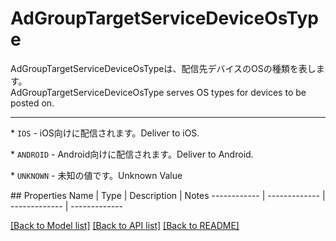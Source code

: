 # AdGroupTargetServiceDeviceOsType

<div lang=\"ja\"> AdGroupTargetServiceDeviceOsTypeは、配信先デバイスのOSの種類を表します。 </div> <div lang=\"en\"> AdGroupTargetServiceDeviceOsType serves OS types for devices to be posted on. </div> <hr> <p>* <code>IOS</code> - <span lang=\"ja\">iOS向けに配信されます。</span><span lang=\"en\">Deliver to iOS.</span></p> <p>* <code>ANDROID</code> - <span lang=\"ja\">Android向けに配信されます。</span><span lang=\"en\">Deliver to Android.</span></p> <p>* <code>UNKNOWN</code> - <span lang=\"ja\">未知の値です。</span><span lang=\"en\">Unknown Value</span></p> 
## Properties
Name | Type | Description | Notes
------------ | ------------- | ------------- | -------------

[[Back to Model list]](../README.md#documentation-for-models) [[Back to API list]](../README.md#documentation-for-api-endpoints) [[Back to README]](../README.md)


